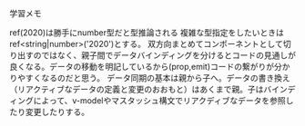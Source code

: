 学習メモ

ref(2020)は勝手にnumber型だと型推論される
複雑な型指定をしたいときはref<string|number>('2020')とする。
双方向まとめてコンポーネントとして切り出すのではなく、親子間でデータバインディングを分けるとコードの見通しが良くなる。データの移動を明記しているから(prop,emit)コードの繋がりが分かりやすくなるのだと思う。
データ同期の基本は親から子へ。データの書き換え（リアクティブなデータの定義と変更のおおもと）はあくまで親。子はバインディングによって、v-modelやマスタッシュ構文でリアクディブなデータを参照したり変更したりする。
